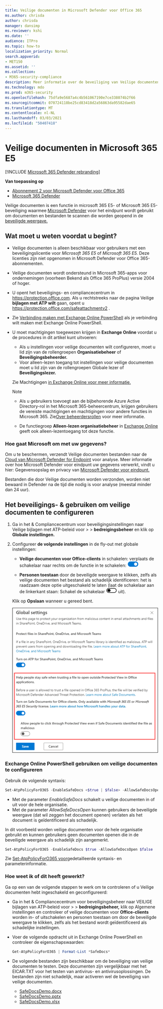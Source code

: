 ```yaml
---
title: Veilige documenten in Microsoft Defender voor Office 365
ms.author: chrisda
author: chrisda
manager: dansimp
ms.reviewer: kshi
ms.date: ''
audience: ITPro
ms.topic: how-to
localization_priority: Normal
search.appverid:
- MET150
ms.assetid: ''
ms.collection:
- M365-security-compliance
description: Meer informatie over de beveiliging van Veilige documenten in Microsoft 365 E5 of Microsoft 365 E5.
ms.technology: mdo
ms.prod: m365-security
ms.openlocfilehash: 75dfa9e5687a4c4b561067190e7ce338074b2f66
ms.sourcegitcommit: 070724118be25cd83418d2a56863da95582dae65
ms.translationtype: MT
ms.contentlocale: nl-NL
ms.lasthandoff: 03/03/2021
ms.locfileid: "50407418"
---
```

# <a name="safe-documents-in-microsoft-365-e5"></a>Veilige documenten in Microsoft 365 E5

[!INCLUDE [Microsoft 365 Defender rebranding](../includes/microsoft-defender-for-office.md)]

**Van toepassing op**
- [Abonnement 2 voor Microsoft Defender voor Office 365](office-365-atp.md)
- [Microsoft 365 Defender](../mtp/microsoft-threat-protection.md)

Veilige documenten is een functie in microsoft 365 E5- of Microsoft 365 E5-beveiliging waarmee [Microsoft Defender](https://docs.microsoft.com/windows/security/threat-protection/microsoft-defender-atp/microsoft-defender-advanced-threat-protection) voor het eindpunt wordt gebruikt om documenten en bestanden te scannen die worden geopend in de [beveiligde weergave.](https://support.microsoft.com/office/d6f09ac7-e6b9-4495-8e43-2bbcdbcb6653)

## <a name="what-do-you-need-to-know-before-you-begin"></a>Wat moet u weten voordat u begint?

- Veilige documenten is alleen beschikbaar voor gebruikers met een beveiligingslicentie voor *Microsoft 365 E5* of *Microsoft 365 E5.* Deze licenties zijn niet opgenomen in Microsoft Defender voor Office 365-abonnementen.

- Veilige documenten wordt ondersteund in Microsoft 365-apps voor ondernemingen (voorheen Bekend als Office 365 ProPlus) versie 2004 of hoger.

- U opent het beveiligings- en compliancecentrum in <https://protection.office.com>. Als u rechtstreeks naar de pagina Veilige **bijlagen met ATP wilt** gaan, opent u <https://protection.office.com/safeattachmentv2> .

- Zie [Verbinding maken met Exchange Online PowerShell](https://docs.microsoft.com/powershell/exchange/connect-to-exchange-online-powershell) als je verbinding wilt maken met Exchange Online PowerShell.

- U moet machtigingen toegewezen krijgen in **Exchange Online** voordat u de procedures in dit artikel kunt uitvoeren:
  - Als u instellingen voor veilige documenten wilt configureren, moet u lid zijn van de rollengroepen **Organisatiebeheer** of **Beveiligingsbeheerder.**
  - Voor alleen-lezen toegang tot instellingen voor veilige documenten  moet u lid zijn van de rollengroepen Globale lezer of **Beveiligingslezer.**

  Zie Machtigingen [in Exchange Online voor meer informatie.](https://docs.microsoft.com/exchange/permissions-exo/permissions-exo)

  > [!NOTE]
  >
  > - Als u gebruikers toevoegt aan de bijbehorende Azure Active Directory-rol  in het Microsoft 365-beheercentrum, krijgen gebruikers de vereiste machtigingen en machtigingen voor andere functies in Microsoft 365. Zie[Over beheerdersrollen](../../admin/add-users/about-admin-roles.md) voor meer informatie.
  >
  > - De functiegroep **Alleen-lezen organisatiebeheer** in [Exchange Online](https://docs.microsoft.com/Exchange/permissions-exo/permissions-exo#role-groups) geeft ook alleen-lezentoegang tot deze functie.

### <a name="how-does-microsoft-handle-your-data"></a>Hoe gaat Microsoft om met uw gegevens?

Om u te beschermen, verzendt Veilige documenten bestanden naar de [Cloud van Microsoft Defender for Endpoint](https://docs.microsoft.com/windows/security/threat-protection/microsoft-defender-atp/microsoft-defender-advanced-threat-protection) voor analyse. Meer informatie over hoe Microsoft Defender voor eindpunt uw gegevens verwerkt, vindt u hier: Gegevensopslag en privacy van [Microsoft Defender voor eindpunt.](https://docs.microsoft.com/windows/security/threat-protection/microsoft-defender-atp/data-storage-privacy)

Bestanden die door Veilige documenten worden verzonden, worden niet bewaard in Defender na de tijd die nodig is voor analyse (meestal minder dan 24 uur).

## <a name="use-the-security--compliance-center-to-configure-safe-documents"></a>Het beveiligings- & gebruiken om veilige documenten te configureren

1. Ga in het & Compliancecentrum  voor beveiligingsinstellingen naar Veilige bijlagen met ATP-beleid voor \>  \> **bedreigingsbeheer** en klik op **Globale instellingen.**

2. Configureer **de volgende instellingen** in de fly-out met globale instellingen:

   - **Veilige documenten voor Office-clients** in schakelen: verplaats de schakelaar naar rechts om de functie in te schakelen: ![ In-/uitschakelen. ](../../media/scc-toggle-on.png)

   - **Personen toestaan** door de beveiligde weergave te klikken, zelfs als veilige documenten het bestand als schadelijk identificeren: het is raadzaam deze optie uitgeschakeld te laten (laat de schakelaar aan de linkerkant staan: Schakel de schakelaar ![ ](../../media/scc-toggle-off.png) uit).

   Klik op **Opslaan** wanneer u gereed bent.

   ![Instellingen voor veilige documenten nadat u algemene instellingen op de pagina Veilige bijlagen heeft geselecteerd.](../../media/safe-docs.png)

### <a name="use-exchange-online-powershell-to-configure-safe-documents"></a>Exchange Online PowerShell gebruiken om veilige documenten te configureren

Gebruik de volgende syntaxis:

```powershell
Set-AtpPolicyForO365 -EnableSafeDocs <$true | $false> -AllowSafeDocsOpen <$true | $false>
```

- Met de parameter _EnableSafeDocs_ schakelt u veilige documenten in of uit voor de hele organisatie.
- Met de parameter _AllowSafeDocsOpen_ kunnen gebruikers de beveiligde weergave (dat wil zeggen het document openen) verlaten als het document is geïdentificeerd als schadelijk.

In dit voorbeeld worden veilige documenten voor de hele organisatie gebruikt en kunnen gebruikers geen documenten openen die in de beveiligde weergave als schadelijk zijn aangemerkt.

```powershell
Set-AtpPolicyForO365 -EnableSafeDocs $true -AllowSafeDocsOpen $false
```

Zie [Set-AtpPolicyForO365 voor](https://docs.microsoft.com/powershell/module/exchange/set-atppolicyforo365)gedetailleerde syntaxis- en parameterinformatie.

### <a name="how-do-i-know-this-worked"></a>Hoe weet ik of dit heeft gewerkt?

Ga op een van de volgende stappen te werk om te controleren of u Veilige documenten hebt ingeschakeld en geconfigureerd:

- Ga in het & Compliancecentrum  voor beveiligingsbeheer naar VEILIGE bijlagen van ATP-beleid voor \>  \> **bedreigingsbeheer,**   klik op Algemene instellingen en controleer of veilige documenten voor **Office-clients** worden in- of uitschakelen en personen toestaan om door de beveiligde weergave te klikken, zelfs als het bestand wordt geïdentificeerd als schadelijke instellingen.

- Voer de volgende opdracht uit in Exchange Online PowerShell en controleer de eigenschapswaarden:

  ```powershell
  Get-AtpPolicyForO365 | Format-List *SafeDocs*
  ```

- De volgende bestanden zijn beschikbaar om de beveiliging van veilige documenten te testen. Deze documenten zijn vergelijkbaar met het EICAR.TXT voor het testen van antivirus- en antivirusoplossingen. De bestanden zijn niet schadelijk, maar activeren wel de beveiliging van veilige documenten.

  - [SafeDocsDemo.docx](https://github.com/MicrosoftDocs/microsoft-365-docs/raw/public/microsoft-365/downloads/SafeDocsDemo.docx)
  - [SafeDocsDemo.pptx](https://github.com/MicrosoftDocs/microsoft-365-docs/raw/public/microsoft-365/downloads/SafeDocsDemo.pptx)
  - [SafeDocsDemo.xlsx](https://github.com/MicrosoftDocs/microsoft-365-docs/raw/public/microsoft-365/downloads/SafeDocsDemo.xlsx)
